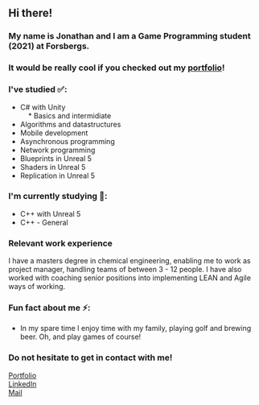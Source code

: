 ## Hi there!

### My name is Jonathan and I am a Game Programming student (2021) at Forsbergs.
### It would be really cool if you checked out my [portfolio](https://jonathanjonsson.github.io)!

### I've studied ✅:
* C# with Unity  
&nbsp;&nbsp;&nbsp;&nbsp;* Basics and intermidiate
* Algorithms and datastructures
* Mobile development
* Asynchronous programming
* Network programming
* Blueprints in Unreal 5
* Shaders in Unreal 5
* Replication in Unreal 5

### I'm currently studying 📘:
* C++ with Unreal 5
* C++ - General


 
### Relevant work experience
I have a masters degree in chemical engineering, enabling me to work as project manager, handling teams of between 3 - 12 people. I have also worked with coaching senior positions into implementing LEAN and Agile ways of working.

### Fun fact about me ⚡:
* In my spare time I enjoy time with my family, playing golf and brewing beer. Oh, and play games of course!

### Do not hesitate to get in contact with me!
[Portfolio](https://jonathanjonsson.github.io)  
[LinkedIn](https://www.linkedin.com/in/jonathan-jonsson-50346a44)  
[Mail](mailto:jonsson.h.jonathan@gmail.com)
<!--
**JonathanJonsson/JonathanJonsson** is a ✨ _special_ ✨ repository because its `README.md` (this file) appears on your GitHub profile.

Here are some ideas to get you started:

- 🔭 I’m currently working on ...
- 🌱 I’m currently learning ...
- 👯 I’m looking to collaborate on ...
- 🤔 I’m looking for help with ...
- 💬 Ask me about ...
- 📫 How to reach me: ...
- 😄 Pronouns: ...
- ⚡ Fun fact: ...
-->

